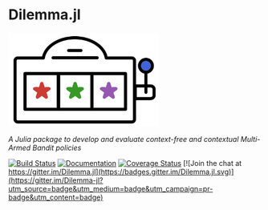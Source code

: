 Dilemma.jl
==========

<img style="display: inline;" src="docs/src/assets/logo.png" width="300"/>

*A Julia package to develop and evaluate context-free and contextual Multi-Armed Bandit policies*

[![Build Status](https://travis-ci.org/leferrad/OCReract.jl.svg?branch=master)](https://travis-ci.org/leferrad/Dilemma.jl)
[![Documentation](https://img.shields.io/badge/docs-dev-blue.svg)](https://leferrad.github.io/Dilemma.jl/dev)
[![Coverage Status](https://codecov.io/gh/leferrad/Dilemma.jl/branch/master/graph/badge.svg)](https://codecov.io/gh/leferrad/Dilemma.jl)
[![Join the chat at https://gitter.im/Dilemma.jl](https://badges.gitter.im/Dilemma.jl.svg)](https://gitter.im/Dilemma-jl?utm_source=badge&utm_medium=badge&utm_campaign=pr-badge&utm_content=badge)
